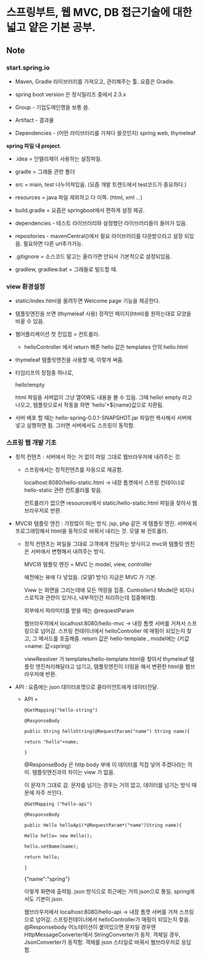 # 스프링부트, 웹 MVC, DB 접근기술에 대한 넓고 얕은 기본 공부. 

## Note

### start.spring.io

- Maven, Gradle 라이브러리를 가져오고, 관리해주는 툴. 요즘은 Gradle.

- spring boot version 은 정식릴리즈 중에서 2.3.x

- Group - 기업도메인명을 보통 씀.

- Artifact - 결과물

- Dependencies - (어떤 라이브러리를 가져다 쓸것인지) spring web, thymeleaf


**spring 파일 내 project.**

* .idea = 인텔리제이 사용하는 설정파일.

- gradle = 그래들 관련 폴더

- src = main, test 나누어져있음. (요즘 개발 트렌드에서 test코드가 중요하다.)

- resources = java 파일 제외하고 다 이쪽. (html, xml …)

- build.gradle = 요즘은 springboot에서 편하게 설정 제공.

- dependencies - 테스트 라이브러리와 설정했던 라이브러리들이 들어가 있음. 

- repositories - mavenCentral()에서 필요 라이브러리를 다운받으라고 설정 되있음. 필요하면 다른 url추가가능.

- .gitignore = 소스코드 말고는 올라가면 안되서 기본적으로 설정되있음.

- gradlew, gradlew.bat = 그래들로 빌드할 때.

 

### view 환경설정

- static/index.html을 올려두면 Welcome page 기능을 제공한다.

- 템플릿엔진을 쓰면 (thymeleaf 사용) 정적인 페이지(html)를 원하는대로 모양을 바꿀 수 있음.

- 웹어플리케이션 첫 진입점 = 컨트롤러.

  - helloController 에서 return 해준 hello 값은 templates 안의 hello.html

- thymeleaf 템플릿엔진을 사용할 때, <html xmlns:th="http://www.thymeleaf.org"> 이렇게 써줌. 

- 타임리프의 장점중 하나로, <p th:text="'hello'+${name}">hello!empty</p> 

  html 파일을 서버없이 그냥 열어봐도 내용을 볼 수 있음. 그때 hello! empty 라고 나오고, 템플릿으로서 작동을 하면 'hello'+${name}값으로 치환됨.

- 서버 배포 할 때는 hello-spring-0.0.1-SNAPSHOT.jar 파일만 복사해서 서버에 넣고 실행하면 됨. 그러면 서버에서도 스프링이 동작함.

 

### 스프링 웹 개발 기초

- 정적 컨텐츠 : 서버에서 하는 거 없이 파일 그대로 웹브라우저에 내려주는 것.

  - 스프링에서는 정적컨텐츠를 자동으로 제공함. 

    localhost:8080/hello-static.html -> 내장 톰캣에서 스프링 컨테이너로 hello-static 관련 컨트롤러를 찾음.

    컨트롤러가 없으면 resources에서 static/hello-static.html 파일을 찾아서 웹브라우저로 반환.

   

- MVC와 템플릿 엔진 : 가장많이 하는 방식. jsp, php 같은 게 템플릿 엔진. 서버에서 프로그래밍해서 html을 동적으로 바꿔서 내리는 것. 모델 뷰 컨트롤러.

  - 정적 컨텐츠는 파일을 그대로 고객에게 전달하는 방식이고 mvc와 템플릿 엔진은 서버에서 변형해서 내려주는 방식.

    MVC와 템플릿 엔진 = MVC 는 model, view, controller

    예전에는 뷰에 다 넣었음. (모델1 방식) 지금은 MVC 가 기본.

    View 는 화면을 그리는데에 모든 역량을 집중. Controller나 Model은 비지니스로직과 관련이 있거나, 내부적인건 처리하는데 집중해야함. 

    외부에서 파라미터를 받을 때는 @requestParam

    웹브라우저에서 localhost:8080/hello-mvc -> 내장 톰켓 서버를 거쳐서 스프링으로 넘어감. 스프링 컨테이너에서 helloController 에 매핑이 되있는지 찾고, 그 메서드를 호출해줌. return 값은 hello-template , model에는 (키값=name: 값=spring)

    viewResolver 가 templates/hello-template.html을 찾아서 thymeleaf 템플릿 엔진처리해달라고 넘기고, 템플릿엔진이 더링을 해서 변환한 html을 웹브라우저에 반환.

- API : 요즘에는 json 데이터포맷으로 클라이언트에게 데이터전달. 

  - API = 

    `@GetMapping("hello-string")`

    `@ResponseBody`

    `public String helloString(@RequestParam("name") String name){`

    `return "hello"+name;`

    `}`

    @ResponseBody 은 http body 부에 이 데이터를 직접 넣어 주겠다라는 의미. 템플릿엔진과의 차이는 view 가 없음.

    이 문자가 그대로 감. 문자를 넘기는 경우는 거의 없고, 데이터를 넘기는 방식 때문에 자주 쓰인다.

    `@GetMapping ("hello-api")`

    `@ResponseBody`

    `public Hello helloApi(*@RequestParam*("name")String name){`

    `Hello hello= new Hello();`

    `hello.setName(name);`

    `return hello;`

    `}`

    {"name":"spring"}

    이렇게 화면에 출력됨. json 방식으로 최근에는 거의 json으로 통일. spring에서도 기본이 json.

    웹브라우저에서 localhost:8080/hello-api -> 내장 톰캣 서버를 거쳐 스프링으로 넘어감. 스프링컨테이너에서 helloController가 매핑이 되있는지 찾음. @Responsebody 어노테이션이 붙어있으면 문자일 경우엔 HttpMessageConverter에서 StringConverter가 동작. 객체일 경우, JsonConverter가 동작함. 객체를 json 스타일로 바꿔서 웹브라우저로 응답함.
